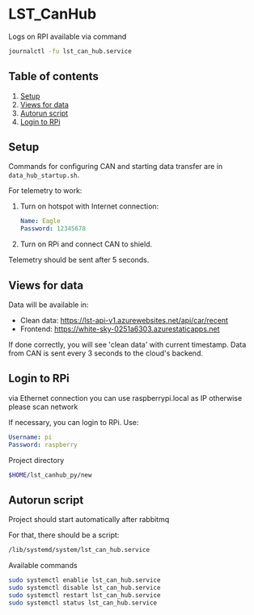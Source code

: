 # LST_CanHub

Logs on RPI available via command 
```bash
journalctl -fu lst_can_hub.service
```

## Table of contents

1. [Setup](#setup)
2. [Views for data](#views-for-data)
3. [Autorun script](#autorun-script)
4. [Login to RPi](#login-to-rpi)

## Setup

Commands for configuring CAN and starting data transfer are in `data_hub_startup.sh`.

For telemetry to work:

1. Turn on hotspot with Internet connection:
    ```yaml
    Name: Eagle
    Password: 12345678
    ```
2. Turn on RPi and connect CAN to shield. 
   
Telemetry should be sent after 5 seconds.

## Views for data

Data will be available in:

- Clean data: https://lst-api-v1.azurewebsites.net/api/car/recent
- Frontend: https://white-sky-0251a6303.azurestaticapps.net

If done correctly, you will see 'clean data' with current timestamp.
Data from CAN is sent every 3 seconds to the cloud's backend.


## Login to RPi

via Ethernet connection you can use raspberrypi.local as IP otherwise please scan network

If necessary, you can login to RPi. Use:

 ```yaml
 Username: pi
 Password: raspberry
 ```

Project directory 
```bash
$HOME/lst_canhub_py/new
```


## Autorun script


Project should start automatically after rabbitmq

For that, there should be a script:

```bash
/lib/systemd/system/lst_can_hub.service
```

Available commands
```bash
sudo systemctl enablie lst_can_hub.service
sudo systemctl disable lst_can_hub.service
sudo systemctl restart lst_can_hub.service
sudo systemctl status lst_can_hub.service
```

